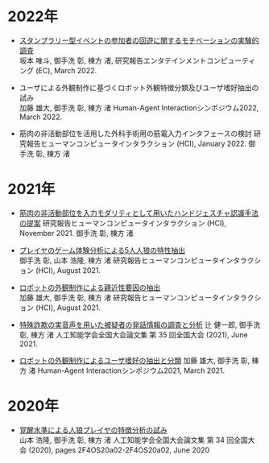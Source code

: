 # 2022年
- [スタンプラリー型イベントの参加者の回遊に関するモチベーションの実験的調査](https://ipsj.ixsq.nii.ac.jp/ej/?action=pages_view_main&active_action=repository_view_main_item_detail&item_id=217532&item_no=1&page_id=13&block_id=8)  
坂本 唯斗, 御手洗 彰, 棟方 渚, 研究報告エンタテインメントコンピューティング (EC), March 2022.

- ユーザによる外観制作に基づくロボット外観特徴分類及びユーザ嗜好抽出の試み  
加藤 雄大, 御手洗 彰, 棟方 渚
Human-Agent Interactionシンポジウム2022, March 2022.

- 筋肉の非活動部位を活用した外科手術用の筋電入力インタフェースの検討  研究報告ヒューマンコンピュータインタラクション (HCI), January 2022.
御手洗 彰, 棟方 渚


# 2021年
- [筋肉の非活動部位を入力モダリティとして用いたハンドジェスチャ認識手法の提案](https://ipsj.ixsq.nii.ac.jp/ej/?action=pages_view_main&active_action=repository_view_main_item_detail&item_id=213954&item_no=1&page_id=13&block_id=8)  研究報告ヒューマンコンピュータインタラクション (HCI), November 2021.
御手洗 彰, 棟方 渚

- [プレイヤのゲーム体験分析による5人人狼の特性抽出](https://ipsj.ixsq.nii.ac.jp/ej/index.php?active_action=repository_view_main_item_detail&page_id=13&block_id=8&item_id=212285&item_no=1)  
御手洗 彰, 山本 浩隆, 棟方 渚
研究報告ヒューマンコンピュータインタラクション (HCI), August 2021.

- [ロボットの外観制作による親近性要因の抽出](https://ipsj.ixsq.nii.ac.jp/ej/index.php?active_action=repository_view_main_item_detail&page_id=13&block_id=8&item_id=212295&item_no=1)  
加藤 雄大, 御手洗 彰, 棟方 渚
研究報告ヒューマンコンピュータインタラクション (HCI), August 2021.

- [特殊詐欺の実音声を用いた被疑者の発話情報の調査と分析](https://www.jstage.jst.go.jp/article/pjsai/JSAI2021/0/JSAI2021_3J1GS6a01/_article/-char/ja/) 
辻 健一郎, 御手洗 彰, 棟方 渚
人工知能学会全国大会論文集 第 35 回全国大会 (2021), June 2021.

- [ロボットの外観制作によるユーザ嗜好の抽出と分類](https://ipsj.ixsq.nii.ac.jp/ej/index.php?active_action=repository_view_main_item_detail&page_id=13&block_id=8&item_id=212295&item_no=1)
加藤 雄大, 御手洗 彰, 棟方 渚
Human-Agent Interactionシンポジウム2021, March 2021.

# 2020年
- [覚醒水準による人狼プレイヤの特徴分析の試み](https://www.jstage.jst.go.jp/article/pjsai/JSAI2020/0/JSAI2020_2F4OS20a02/_article/-char/ja/)  
山本 浩隆, 御手洗 彰, 棟方 渚
人工知能学会全国大会論文集 第 34 回全国大会 (2020), pages 2F4OS20a02-2F4OS20a02, June 2020
